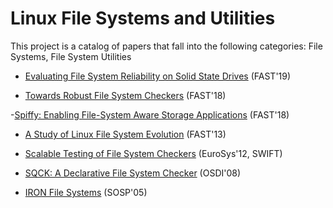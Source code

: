 # Linux File Systems and Utilities

This project is a catalog of papers that fall into the following categories: File Systems, File System Utilities

- [Evaluating File System Reliability on Solid State Drives](https://www.usenix.org/system/files/atc19-jaffer.pdf) (FAST'19)

- [Towards Robust File System Checkers](https://www.ece.iastate.edu/~mai/docs/papers/2018_FAST_rfsck.pdf) (FAST'18)

-[Spiffy: Enabling File-System Aware Storage Applications](http://csng.cs.toronto.edu/publication_files/0000/0343/fast18-sun.pdf) (FAST'18) 

- [A Study of Linux File System Evolution](https://research.cs.wisc.edu/adsl/Publications/fsstudy-fast13.pdf) (FAST'13)

- [Scalable Testing of File System Checkers](https://research.cs.wisc.edu/adsl/Publications/fsstudy-fast13.pdf) (EuroSys'12, SWIFT)

- [SQCK: A Declarative File System Checker](https://research.cs.wisc.edu/adsl/Publications/sqck-osdi08.pdf) (OSDI'08)

- [IRON File Systems](https://research.cs.wisc.edu/adsl/Publications/iron-sosp05.pdf) (SOSP'05)
